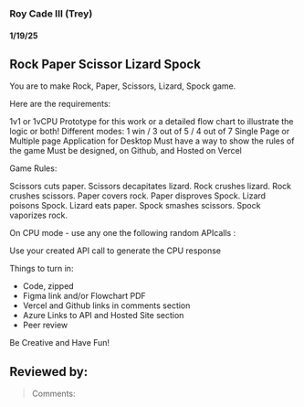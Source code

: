 ### Roy Cade III (Trey)

#### 1/19/25

## Rock Paper Scissor Lizard Spock
You are to make Rock, Paper, Scissors, Lizard, Spock game.



Here are the requirements:

1v1 or 1vCPU
Prototype for this work or a detailed flow chart to illustrate the logic or both!
Different modes: 1 win / 3 out of 5 / 4 out of 7
Single Page or Multiple page Application for Desktop
Must have a way to show the rules of the game
Must be designed, on Github, and Hosted on Vercel


Game Rules:

Scissors cuts paper.
Scissors decapitates lizard.
Rock crushes lizard.
Rock crushes scissors.
Paper covers rock.
Paper disproves Spock.
Lizard poisons Spock.
Lizard eats paper.
Spock smashes scissors.
Spock vaporizes rock.



On CPU mode - use any one the following random APIcalls : 

Use your created API call to generate the CPU response 



Things to turn in:
- Code, zipped
- Figma link and/or Flowchart PDF
- Vercel and Github links in comments section
- Azure Links to API and Hosted Site section
- Peer review

Be Creative and Have Fun!

## Reviewed by: 
> Comments: 
